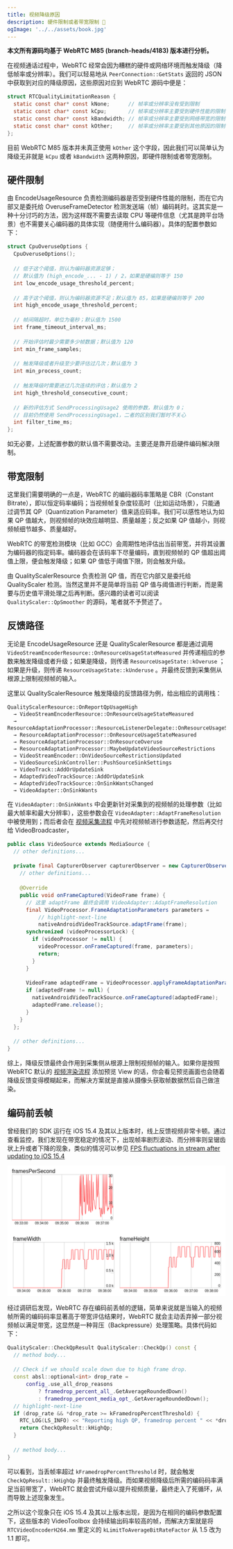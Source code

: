 ```yaml
---
title: 视频降级原因
description: 硬件限制或者带宽限制 🤔
ogImage: '../../assets/book.jpg'
---
```


**本文所有源码均基于 WebRTC M85 (branch-heads/4183) 版本进行分析。**

在视频通话过程中，WebRTC 经常会因为糟糕的硬件或网络环境而触发降级（降低帧率或分辨率）。我们可以轻易地从 `PeerConnection::GetStats` 返回的 JSON 中获取到对应的降级原因，这些原因对应到 WebRTC 源码中便是：

```cpp:title=rtcstats_objects.h
struct RTCQualityLimitationReason {
  static const char* const kNone;      // 帧率或分辨率没有受到限制
  static const char* const kCpu;       // 帧率或分辨率主要受到硬件性能的限制
  static const char* const kBandwidth; // 帧率或分辨率主要受到网络带宽的限制
  static const char* const kOther;     // 帧率或分辨率主要受到其他原因的限制
};
```

目前 WebRTC M85 版本并未真正使用 `kOther` 这个字段，因此我们可以简单认为降级无非就是 `kCpu` 或者 `kBandwidth` 这两种原因，即硬件限制或者带宽限制。

## 硬件限制

由 EncodeUsageResource 负责检测编码器是否受到硬件性能的限制，而在它内部又是委托给 OveruseFrameDetector 检测发送端（帧）编码耗时。这其实是一种十分讨巧的方法，因为这样既不需要去读取 CPU 等硬件信息（尤其是跨平台场景）也不需要关心编码器的具体实现（随便用什么编码器）。具体的配置参数如下：

```cpp:title=overuse_frame_detector.h
struct CpuOveruseOptions {
  CpuOveruseOptions();

  // 低于这个阈值，则认为编码器资源足够；
  // 默认值为 (high_encode_... - 1) / 2，如果是硬编则等于 150
  int low_encode_usage_threshold_percent;

  // 高于这个阈值，则认为编码器资源不足；默认值为 85，如果是硬编则等于 200
  int high_encode_usage_threshold_percent;

  // 帧间隔超时，单位为毫秒；默认值为 1500
  int frame_timeout_interval_ms;

  // 开始评估时最少需要多少帧数据；默认值为 120
  int min_frame_samples;

  // 触发降级或者升级至少要评估过几次；默认值为 3
  int min_process_count;

  // 触发降级时需要进过几次连续的评估；默认值为 2
  int high_threshold_consecutive_count;

  // 新的评估方式 SendProcessingUsage2 使用的参数，默认值为 0；
  // 目前仍然使用 SendProcessingUsage1，二者的区别我们暂时不关心
  int filter_time_ms;
};
```

如无必要，上述配置参数的默认值不需要改动。主要还是靠开启硬件编码解决限制。

## 带宽限制

这里我们需要明确的一点是，WebRTC 的编码器码率策略是 CBR（Constant Bitrate），即以恒定码率编码；当视频帧复杂度较高时（比如运动场景），只能通过调节其 QP（Quantization Parameter）值来适应码率。我们可以感性地认为如果 QP 值越大，则视频帧的块效应越明显、质量越差；反之如果 QP 值越小，则视频帧细节越多、质量越好。

WebRTC 的带宽检测模块（比如 GCC）会周期性地评估出当前带宽，并将其设置为编码器的指定码率。编码器会在该码率下尽量编码，直到视频帧的 QP 值超出阈值上限，便会触发降级；如果 QP 值低于阈值下限，则会触发升级。

由 QualityScalerResource 负责检测 QP 值，而在它内部又是委托给 QualityScaler 检测。当然这里并不是简单将当前 QP 值与阈值进行判断，而是需要与历史值平滑处理之后再判断。感兴趣的读者可以阅读 `QualityScaler::QpSmoother` 的源码，笔者就不予赘述了。

## 反馈路径

无论是 EncodeUsageResource 还是 QualityScalerResource 都是通过调用 `VideoStreamEncoderResource::OnResourceUsageStateMeasured` 并传递相应的参数来触发降级或者升级；如果是降级，则传递 `ResourceUsageState::kOveruse` ；如果是升级，则传递 `ResourceUsageState::kUnderuse` 。并最终反馈到采集侧从根源上限制视频帧的输入。

这里以 QualityScalerResource 触发降级的反馈路径为例，给出相应的调用栈：

```
QualityScalerResource::OnReportQpUsageHigh
  → VideoStreamEncoderResource::OnResourceUsageStateMeasured
  → ResourceAdaptationProcessor::ResourceListenerDelegate::OnResourceUsageStateMeasured
  → ResourceAdaptationProcessor::OnResourceUsageStateMeasured
  → ResourceAdaptationProcessor::OnResourceOveruse
  → ResourceAdaptationProcessor::MaybeUpdateVideoSourceRestrictions
  → VideoStreamEncoder::OnVideoSourceRestrictionsUpdated
  → VideoSourceSinkController::PushSourceSinkSettings
  → VideoTrack::AddOrUpdateSink
  → AdaptedVideoTrackSource::AddOrUpdateSink
  → AdaptedVideoTrackSource::OnSinkWantsChanged
  → VideoAdapter::OnSinkWants
```

在 `VideoAdapter::OnSinkWants` 中会更新针对采集到的视频帧的处理参数（比如最大帧率和最大分辨率），这些参数会在 `VideoAdapter::AdaptFrameResolution` 中被使用到；而后者会在 [视频采集流程](https://webrtc.mthli.com/media/video-outbound/#%E9%87%87%E9%9B%86) 中先对视频帧进行参数适配，然后再交付给 VideoBroadcaster，

```java:title=VideoSource.java
public class VideoSource extends MediaSource {
  // other definitions...

  private final CapturerObserver capturerObserver = new CapturerObserver() {
    // other definitions...

    @Override
    public void onFrameCaptured(VideoFrame frame) {
      // 这里 adaptFrame 最终会调用 VideoAdapter::AdaptFrameResolution
      final VideoProcessor.FrameAdaptationParameters parameters =
          // highlight-next-line
          nativeAndroidVideoTrackSource.adaptFrame(frame);
      synchronized (videoProcessorLock) {
        if (videoProcessor != null) {
          videoProcessor.onFrameCaptured(frame, parameters);
          return;
        }
      }

      VideoFrame adaptedFrame = VideoProcessor.applyFrameAdaptationParameters(frame, parameters);
      if (adaptedFrame != null) {
        nativeAndroidVideoTrackSource.onFrameCaptured(adaptedFrame);
        adaptedFrame.release();
      }
    }
  };

  // other definitions...
}
```

综上，降级反馈最终会作用到采集侧从根源上限制视频帧的输入。如果你是按照 WebRTC 默认的 [视频渲染流程](https://webrtc.mthli.com/media/video-outbound/#%E6%B8%B2%E6%9F%93) 添加预览 View 的话，你会看见预览画面也会随着降级反馈变得模糊起来，而解决方案就是直接从摄像头获取帧数据然后自己做渲染。

## 编码前丢帧

曾经我们的 SDK 运行在 iOS 15.4 及其以上版本时，线上反馈视频非常卡顿。通过查看监控，我们发现在带宽稳定的情况下，出现帧率剧烈波动、而分辨率则呈锯齿状上升或者下降的现象，类似的情况可以参见 [FPS fluctuations in stream after updating to iOS 15.4](https://github.com/open-webrtc-toolkit/owt-client-native/issues/589)

![](./stats.png)

经过调研后发现，WebRTC 存在编码前丢帧的逻辑，简单来说就是当输入的视频帧所需的编码码率显著高于带宽评估结果时，WebRTC 就会主动丢弃掉一部分视频帧以满足带宽，这显然是一种背压（Backpressure）处理策略。具体代码如下：

```cpp:title=quality_scaler.cc
QualityScaler::CheckQpResult QualityScaler::CheckQp() const {
  // method body...

  // Check if we should scale down due to high frame drop.
  const absl::optional<int> drop_rate =
      config_.use_all_drop_reasons
          ? framedrop_percent_all_.GetAverageRoundedDown()
          : framedrop_percent_media_opt_.GetAverageRoundedDown();
  // highlight-next-line
  if (drop_rate && *drop_rate >= kFramedropPercentThreshold) {
    RTC_LOG(LS_INFO) << "Reporting high QP, framedrop percent " << *drop_rate;
    return CheckQpResult::kHighQp;
  }

  // method body...
}
```

可以看到，当丢帧率超过 `kFramedropPercentThreshold` 时，就会触发 `CheckQpResult::kHighQp` 并最终触发降级。而如果视频降级后所需的编码码率满足当前带宽了，WebRTC 就会尝试升级以提升视频质量，最终走入了死循环，从而导致上述现象发生。

之所以这个现象只在 iOS 15.4 及其以上版本出现，是因为在相同的编码参数配置下，这些版本的 VideoToolbox 会持续输出码率较高的帧，而解决方案就是将 `RTCVideoEncoderH264.mm` 里定义的 `kLimitToAverageBitRateFactor` 从 1.5 改为 1.1 即可。
